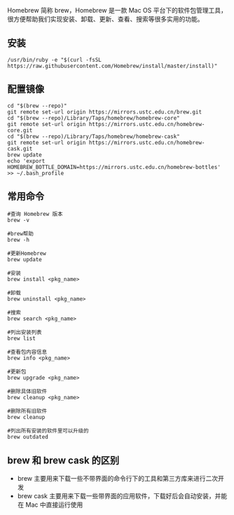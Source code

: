 Homebrew 简称 brew，Homebrew 是一款 Mac OS 平台下的软件包管理工具，很方便帮助我们实现安装、卸载、更新、查看、搜索等很多实用的功能。

## 安装

```shell
/usr/bin/ruby -e "$(curl -fsSL https://raw.githubusercontent.com/Homebrew/install/master/install)"
```

## 配置镜像
```shell
cd "$(brew --repo)"
git remote set-url origin https://mirrors.ustc.edu.cn/brew.git
cd "$(brew --repo)/Library/Taps/homebrew/homebrew-core"
git remote set-url origin https://mirrors.ustc.edu.cn/homebrew-core.git
cd "$(brew --repo)/Library/Taps/homebrew/homebrew-cask"
git remote set-url origin https://mirrors.ustc.edu.cn/homebrew-cask.git
brew update
echo 'export HOMEBREW_BOTTLE_DOMAIN=https://mirrors.ustc.edu.cn/homebrew-bottles' >> ~/.bash_profile
```

## 常用命令

```shell
#查询 Homebrew 版本
brew -v

#brew帮助
brew -h

#更新Homebrew
brew update

#安装
brew install <pkg_name>

#卸载
brew uninstall <pkg_name>

#搜索
brew search <pkg_name>

#列出安装列表
brew list

#查看包内容信息
brew info <pkg_name>

#更新包
brew upgrade <pkg_name>

#删除具体旧软件
brew cleanup <pkg_name>

#删除所有旧软件
brew cleanup

#列出所有安装的软件里可以升级的
brew outdated		
```

## brew 和 brew cask 的区别

* brew 主要用来下载一些不带界面的命令行下的工具和第三方库来进行二次开发
* brew cask 主要用来下载一些带界面的应用软件，下载好后会自动安装，并能在 Mac 中直接运行使用